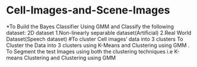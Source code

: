 # Cell-Images-and-Scene-Images
*To Build the Bayes Classifier Using GMM and Classify the following dataset:
  2D dataset 
    1.Non-linearly separable dataset(Artificial)
    2.Real World Dataset(Speech dataset)
#To cluster  Cell images’ data into 3 clusters 
     To Cluster the Data into 3 clusters using K-Means and Clustering using GMM .
     To Segment the test Images using  both the clustering techniques i.e K-means Clustering  and Clustering using GMM        
          


